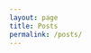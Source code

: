 ```yaml
---
layout: page
title: Posts
permalink: /posts/
---
```


<!-- 日々考えたことを少しずつ書いていきます。
新たに知ったことがあれば書き加え、考えが変わったら書き換えます。

未熟な学生の書く一意見なのでおそらくあまり参考にはなりません。ご容赦ください。

{% for category in site.categories %}
  <h3>{{ category[0] }}</h3>
  <ul>
    {% for post in category[1] %}
      <li><a href="{{ post.url }}">{{ post.title }}</a></li>
    {% endfor %}
  </ul>
{% endfor %} -->